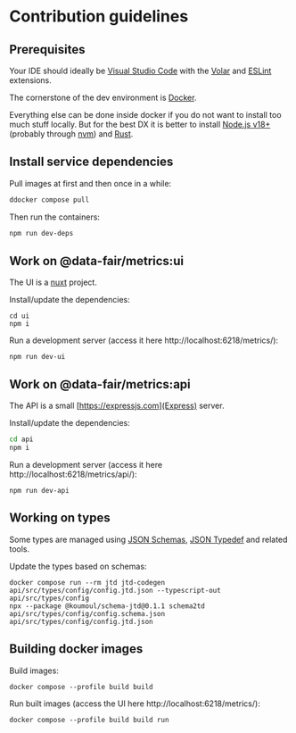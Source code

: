 # Contribution guidelines

## Prerequisites

Your IDE should ideally be [Visual Studio Code](https://code.visualstudio.com/) with the [Volar](https://marketplace.visualstudio.com/items?itemName=Vue.volar) and [ESLint](https://marketplace.visualstudio.com/items?itemName=dbaeumer.vscode-eslint) extensions.

The cornerstone of the dev environment is [Docker](https://docs.docker.com/engine/install/).

Everything else can be done inside docker if you do not want to install too much stuff locally. But for the best DX it is better to install [Node.js v18+](https://nodejs.org/) (probably through [nvm](https://github.com/nvm-sh/nvm)) and [Rust](https://www.rust-lang.org/tools/install).

## Install service dependencies

Pull images at first and then once in a while:

```bash
ddocker compose pull
```

Then run the containers:

```bash
npm run dev-deps
```

## Work on @data-fair/metrics:ui

The UI is a [nuxt](https://nuxt.com/) project.

Install/update the dependencies:

```
cd ui
npm i
```

Run a development server (access it here http://localhost:6218/metrics/):

```
npm run dev-ui
```

## Work on @data-fair/metrics:api

The API is a small [https://expressjs.com](Express) server.

Install/update the dependencies:

```bash
cd api
npm i
```

Run a development server (access it here http://localhost:6218/metrics/api/):

```
npm run dev-api
```

## Working on types

Some types are managed using [JSON Schemas](https://json-schema.org/), [JSON Typedef](https://jsontypedef.com/) and related tools.

Update the types based on schemas:

```
docker compose run --rm jtd jtd-codegen api/src/types/config/config.jtd.json --typescript-out api/src/types/config
npx --package @koumoul/schema-jtd@0.1.1 schema2td api/src/types/config/config.schema.json api/src/types/config/config.jtd.json
```

## Building docker images

Build images:

```
docker compose --profile build build
```

Run built images (access the UI here http://localhost:6218/metrics/):

```
docker compose --profile build build run
```